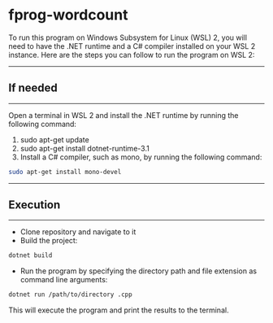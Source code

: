 # fprog-wordcount

To run this program on Windows Subsystem for Linux (WSL) 2, you will need to have the .NET runtime and a C# compiler installed on your WSL 2 instance. Here are the steps you can follow to run the program on WSL 2:

---
## If needed
---

Open a terminal in WSL 2 and install the .NET runtime by running the following command:

1. sudo apt-get update
2. sudo apt-get install dotnet-runtime-3.1
3. Install a C# compiler, such as mono, by running the following command:

``` bash
sudo apt-get install mono-devel
```

---
## Execution
---

* Clone repository and navigate to it
* Build the project:

``` bash
dotnet build
```

* Run the program by specifying the directory path and file extension as command line arguments:

``` bash
dotnet run /path/to/directory .cpp
```

This will execute the program and print the results to the terminal.
